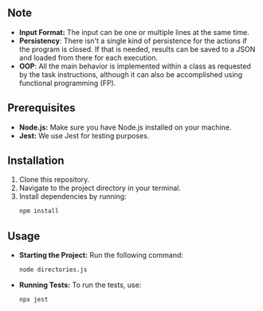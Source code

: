 ## Note

- **Input Format:** The input can be one or multiple lines at the same time.
- **Persistency**: There isn't a single kind of persistence for the actions if the program is closed. If that is needed, results can be saved to a JSON and loaded from there for each execution.
- **OOP**: All the main behavior is implemented within a class as requested by the task instructions, although it can also be accomplished using functional programming (FP).

## Prerequisites

- **Node.js:** Make sure you have Node.js installed on your machine.
- **Jest:** We use Jest for testing purposes.

## Installation

1. Clone this repository.
2. Navigate to the project directory in your terminal.
3. Install dependencies by running:
    ```bash
    npm install
    ```

## Usage

- **Starting the Project:** Run the following command:
    ```bash
    node directories.js
    ```

- **Running Tests:** To run the tests, use:
    ```bash
    npx jest
    ```

